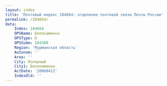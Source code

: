```yaml
---
layout: index
title: 'Почтовый индекс 184664: отделение почтовой связи Почты России'
permalink: /184664/
data:
    Index: 184664
    OPSName: Белокаменка
    OPSType: О
    OPSSubm: 184380
    Region: 'Мурманская область'
    Autonom: ''
    Area: ''
    City: Полярный
    City1: Белокаменка
    ActDate: '20060412'
    IndexOld: ''
---
```

